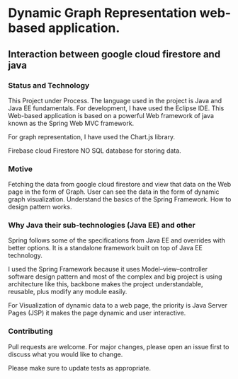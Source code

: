   # Dynamic Graph Representation web-based application. 
  
  ## Interaction between google cloud firestore and java   
      
  ### Status and Technology
      
  This Project under Process. The language used in the project is Java and Java EE fundamentals. For development, I have used the Eclipse IDE. 
  This Web-based application is based on a powerful Web framework of java known as the Spring Web MVC framework.
     
  For graph representation, I have used the Chart.js library. 
  
  Firebase cloud Firestore NO SQL database for storing data. 
  
     
     
   ### Motive
      
   Fetching the data from google cloud firestore and view that data on the Web page in the form of Graph.
   User can see the data in the form of dynamic graph visualization. 
   Understand the basics of the Spring Framework. How to design pattern works. 
      

   ### Why Java their sub-technologies (Java EE) and other 
      
   Spring follows some of the specifications from Java EE and overrides with better options. It is a standalone framework built on top of Java EE technology.
   
   I used the Spring Framework because it uses Model–view–controller software design pattern and most of the complex and big project is using architecture like this, backbone 	    makes the project understandable, reusable, plus modify any module easily. 
   
   For Visualization of dynamic data to a web page, the priority is Java Server Pages (JSP) it makes the page dynamic and user interactive.   
   
   ### Contributing
   
   Pull requests are welcome. For major changes, please open an issue first to discuss what you would like to change.
   
   Please make sure to update tests as appropriate.
      
      
      
       
      
      
      
      
